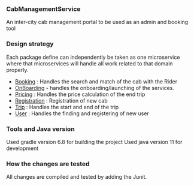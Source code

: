 ### CabManagementService
An inter-city cab management portal to be used as an admin and booking tool

### Design strategy
Each package define can independently be taken as one microservice where that microservices will handle all work related
to that domain properly.

- [Booking](src/main/java/com/cab/management/booking) : Handles the search and match of the cab with the Rider
- [OnBoarding](src/main/java/com/cab/management/onboarding) - handles the onboarding/launching of the services.
- [Pricing](src/main/java/com/cab/management/pricing) : Handles the price calculation of the end trip
- [Registration](src/main/java/com/cab/management/registration) : Registration of new cab
- [Trip](src/main/java/com/cab/management/trip) : Handles the start and end of the trip
- [User](src/main/java/com/cab/management/user) : Handles the finding and registering of new user

### Tools and Java version
Used gradle version 6.8 for building the project
Used java version 11 for development

### How the changes are tested
All changes are compiled and tested by adding the Junit.